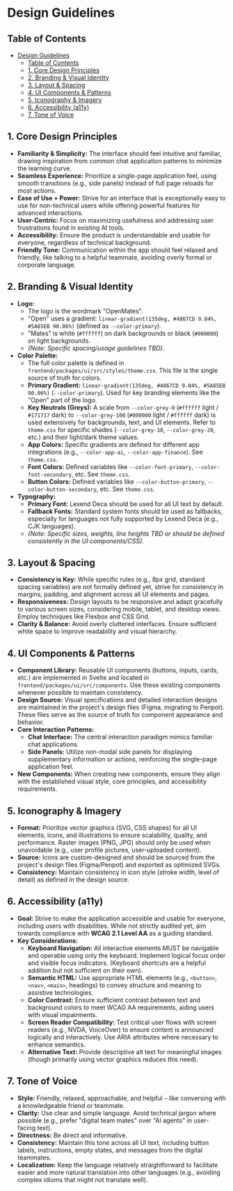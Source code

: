 # Design Guidelines

## Table of Contents

- [Design Guidelines](#design-guidelines)
  - [Table of Contents](#table-of-contents)
  - [1. Core Design Principles](#1-core-design-principles)
  - [2. Branding \& Visual Identity](#2-branding--visual-identity)
  - [3. Layout \& Spacing](#3-layout--spacing)
  - [4. UI Components \& Patterns](#4-ui-components--patterns)
  - [5. Iconography \& Imagery](#5-iconography--imagery)
  - [6. Accessibility (a11y)](#6-accessibility-a11y)
  - [7. Tone of Voice](#7-tone-of-voice)

## 1. Core Design Principles

*   **Familiarity & Simplicity:** The interface should feel intuitive and familiar, drawing inspiration from common chat application patterns to minimize the learning curve.
*   **Seamless Experience:** Prioritize a single-page application feel, using smooth transitions (e.g., side panels) instead of full page reloads for most actions.
*   **Ease of Use + Power:** Strive for an interface that is exceptionally easy to use for non-technical users while offering powerful features for advanced interactions.
*   **User-Centric:** Focus on maximizing usefulness and addressing user frustrations found in existing AI tools.
*   **Accessibility:** Ensure the product is understandable and usable for everyone, regardless of technical background.
*   **Friendly Tone:** Communication within the app should feel relaxed and friendly, like talking to a helpful teammate, avoiding overly formal or corporate language.

## 2. Branding & Visual Identity

*   **Logo:**
    *   The logo is the wordmark "OpenMates".
    *   "Open" uses a gradient: `linear-gradient(135deg, #4867CD 9.04%, #5A85EB 90.06%)` (defined as `--color-primary`).
    *   "Mates" is white (`#ffffff`) on dark backgrounds or black (`#000000`) on light backgrounds.
    *   *(Note: Specific spacing/usage guidelines TBD).*
*   **Color Palette:**
    *   The full color palette is defined in `frontend/packages/ui/src/styles/theme.css`. This file is the single source of truth for colors.
    *   **Primary Gradient:** `linear-gradient(135deg, #4867CD 9.04%, #5A85EB 90.06%)` (`--color-primary`). Used for key branding elements like the "Open" part of the logo.
    *   **Key Neutrals (Greys):** A scale from `--color-grey-0` (`#ffffff` light / `#171717` dark) to `--color-grey-100` (`#000000` light / `#ffffff` dark) is used extensively for backgrounds, text, and UI elements. Refer to `theme.css` for specific shades (`--color-grey-10`, `--color-grey-20`, etc.) and their light/dark theme values.
    *   **App Colors:** Specific gradients are defined for different app integrations (e.g., `--color-app-ai`, `--color-app-finance`). See `theme.css`.
    *   **Font Colors:** Defined variables like `--color-font-primary`, `--color-font-secondary`, etc. See `theme.css`.
    *   **Button Colors:** Defined variables like `--color-button-primary`, `--color-button-secondary`, etc. See `theme.css`.
*   **Typography:**
    *   **Primary Font:** Lexend Deca should be used for all UI text by default.
    *   **Fallback Fonts:** Standard system fonts should be used as fallbacks, especially for languages not fully supported by Lexend Deca (e.g., CJK languages).
    *   *(Note: Specific sizes, weights, line heights TBD or should be defined consistently in the UI components/CSS).*

## 3. Layout & Spacing

*   **Consistency is Key:** While specific rules (e.g., 8px grid, standard spacing variables) are not formally defined yet, strive for consistency in margins, padding, and alignment across all UI elements and pages.
*   **Responsiveness:** Design layouts to be responsive and adapt gracefully to various screen sizes, considering mobile, tablet, and desktop views. Employ techniques like Flexbox and CSS Grid.
*   **Clarity & Balance:** Avoid overly cluttered interfaces. Ensure sufficient white space to improve readability and visual hierarchy.

## 4. UI Components & Patterns

*   **Component Library:** Reusable UI components (buttons, inputs, cards, etc.) are implemented in Svelte and located in `frontend/packages/ui/src/components`. Use these existing components whenever possible to maintain consistency.
*   **Design Source:** Visual specifications and detailed interaction designs are maintained in the project's design files (Figma, migrating to Penpot). These files serve as the source of truth for component appearance and behavior.
*   **Core Interaction Patterns:**
    *   **Chat Interface:** The central interaction paradigm mimics familiar chat applications.
    *   **Side Panels:** Utilize non-modal side panels for displaying supplementary information or actions, reinforcing the single-page application feel.
*   **New Components:** When creating new components, ensure they align with the established visual style, core principles, and accessibility requirements.

## 5. Iconography & Imagery

*   **Format:** Prioritize vector graphics (SVG, CSS shapes) for all UI elements, icons, and illustrations to ensure scalability, quality, and performance. Raster images (PNG, JPG) should only be used when unavoidable (e.g., user profile pictures, user-uploaded content).
*   **Source:** Icons are custom-designed and should be sourced from the project's design files (Figma/Penpot) and exported as optimized SVGs.
*   **Consistency:** Maintain consistency in icon style (stroke width, level of detail) as defined in the design source.

## 6. Accessibility (a11y)

*   **Goal:** Strive to make the application accessible and usable for everyone, including users with disabilities. While not strictly audited yet, aim towards compliance with **WCAG 2.1 Level AA** as a guiding standard.
*   **Key Considerations:**
    *   **Keyboard Navigation:** All interactive elements MUST be navigable and operable using only the keyboard. Implement logical focus order and visible focus indicators. (Keyboard shortcuts are a helpful addition but not sufficient on their own).
    *   **Semantic HTML:** Use appropriate HTML elements (e.g., `<button>`, `<nav>`, `<main>`, headings) to convey structure and meaning to assistive technologies.
    *   **Color Contrast:** Ensure sufficient contrast between text and background colors to meet WCAG AA requirements, aiding users with visual impairments.
    *   **Screen Reader Compatibility:** Test critical user flows with screen readers (e.g., NVDA, VoiceOver) to ensure content is announced logically and interactively. Use ARIA attributes where necessary to enhance semantics.
    *   **Alternative Text:** Provide descriptive alt text for meaningful images (though primarily using vector graphics reduces this need).

## 7. Tone of Voice

*   **Style:** Friendly, relaxed, approachable, and helpful – like conversing with a knowledgeable friend or teammate.
*   **Clarity:** Use clear and simple language. Avoid technical jargon where possible (e.g., prefer "digital team mates" over "AI agents" in user-facing text).
*   **Directness:** Be direct and informative.
*   **Consistency:** Maintain this tone across all UI text, including button labels, instructions, empty states, and messages from the digital teammates.
*   **Localization:** Keep the language relatively straightforward to facilitate easier and more natural translation into other languages (e.g., avoiding complex idioms that might not translate well).
